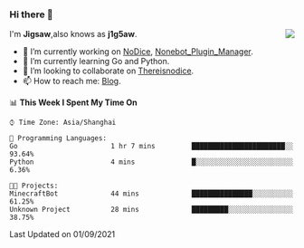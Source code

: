 ### Hi there 👋

<a href="#">
  <img align="right" src="https://github-readme-stats.vercel.app/api?username=j1g5awi&count_private=true&show_icons=true&title_color=80070B&text_color=B3B3B3&bg_color=212121&icon_color=80070B" />
</a>

I'm **Jigsaw**,also knows as **j1g5aw**.

- 🔭 I’m currently working on [NoDice](https://github.com/thereisnodice/nodice2), [Nonebot_Plugin_Manager](https://github.com/Jigsaw111/nonebot_plugin_manager).
- 🌱 I’m currently learning Go and Python.
- 👯 I’m looking to collaborate on [Thereisnodice](https://github.com/thereisnodice).
- 📫 How to reach me: [Blog](https://blog.maddestroyer.xyz/).

<!--START_SECTION:waka-->
📊 **This Week I Spent My Time On** 

```text
⌚︎ Time Zone: Asia/Shanghai

💬 Programming Languages: 
Go                       1 hr 7 mins         ███████████████████████░░   93.64% 
Python                   4 mins              █░░░░░░░░░░░░░░░░░░░░░░░░   6.36%

🐱‍💻 Projects: 
MinecraftBot             44 mins             ███████████████░░░░░░░░░░   61.25% 
Unknown Project          28 mins             █████████░░░░░░░░░░░░░░░░   38.75%

```


 Last Updated on 01/09/2021
<!--END_SECTION:waka-->
